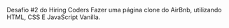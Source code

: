 Desafio #2 do Hiring Coders
Fazer uma página clone do AirBnb, utilizando HTML, CSS E JavaScript Vanilla.
 